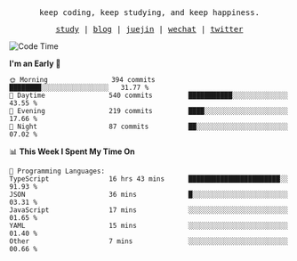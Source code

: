 <p align="center">
  <samp>
    <span>keep coding, keep studying, and keep happiness.</span>
  </samp>
</p>

<p align="center">
  <samp>
    <a href="https://github.com/ouduidui/fe-study">study</a> |
    <a href="https://deweyou.me">blog</a>  |
    <a href="https://juejin.cn/user/4309700183594366">juejin</a> |
    <a href="https://user-images.githubusercontent.com/54696834/165071004-6509e3f2-90c3-448c-9d92-3da42b0c2021.jpeg">wechat</a> |
    <a href="https://twitter.com/ouduidui">twitter</a>
  </samp>
</p>

<!--START_SECTION:waka-->
![Code Time](http://img.shields.io/badge/Code%20Time-4%2C393%20hrs%2030%20mins-blue)

**I'm an Early 🐤** 

```text
🌞 Morning                394 commits         ████████░░░░░░░░░░░░░░░░░   31.77 % 
🌆 Daytime                540 commits         ███████████░░░░░░░░░░░░░░   43.55 % 
🌃 Evening                219 commits         ████░░░░░░░░░░░░░░░░░░░░░   17.66 % 
🌙 Night                  87 commits          ██░░░░░░░░░░░░░░░░░░░░░░░   07.02 % 
```


📊 **This Week I Spent My Time On** 

```text
💬 Programming Languages: 
TypeScript               16 hrs 43 mins      ███████████████████████░░   91.93 % 
JSON                     36 mins             █░░░░░░░░░░░░░░░░░░░░░░░░   03.31 % 
JavaScript               17 mins             ░░░░░░░░░░░░░░░░░░░░░░░░░   01.65 % 
YAML                     15 mins             ░░░░░░░░░░░░░░░░░░░░░░░░░   01.40 % 
Other                    7 mins              ░░░░░░░░░░░░░░░░░░░░░░░░░   00.66 % 
```


<!--END_SECTION:waka-->
